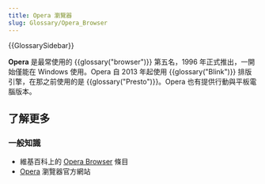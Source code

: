 ```yaml
---
title: Opera 瀏覽器
slug: Glossary/Opera_Browser
---
```


{{GlossarySidebar}}

**Opera** 是最常使用的 {{glossary("browser")}} 第五名，1996 年正式推出，一開始僅能在 Windows 使用。Opera 自 2013 年起使用 {{glossary("Blink")}} 排版引擎，在那之前使用的是 {{glossary("Presto")}}。Opera 也有提供行動與平板電腦版本。

## 了解更多

### 一般知識

- 維基百科上的 [Opera Browser](https://zh.wikipedia.org/wiki/Opera_Browser) 條目
- [Opera](https://www.opera.com/) 瀏覽器官方網站
